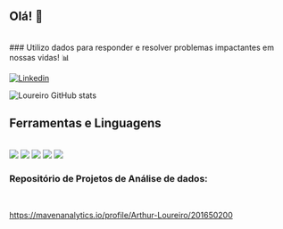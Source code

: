 ## Olá! 👋
<div style='display: inline_block'><br/>
</div>
### Utilizo dados para responder e resolver problemas impactantes em nossas vidas! 📊

[![Linkedin](https://img.shields.io/badge/LinkedIn-0077B5?style=for-the-badge&logo=linkedin&logoColor=white)](https://www.linkedin.com/in/loureiro09/)


![Loureiro GitHub stats](https://github-readme-stats.vercel.app/api?username=Loureiroa&show_icons=true&theme=dark)

## Ferramentas e Linguagens

<div style='display: inline_block'><br/>

 <img src='https://img.shields.io/badge/Microsoft_Excel-217346?style=for-the-badge&logo=microsoft-excel&logoColor=white'>
 <img src='https://img.shields.io/badge/Python-3776AB?style=for-the-badge&logo=python&logoColor=white'>
<img src='https://img.shields.io/badge/MySQL-00000F?style=for-the-badge&logo=mysql&logoColor=white'>
<img src='https://img.shields.io/badge/postgres-%23316192.svg?style=for-the-badge&logo=postgresql&logoColor=white)'>
<img src='https://img.shields.io/badge/snowflake-%2329B5E8.svg?style=for-the-badge&logo=snowflake&logoColor=white)'>
</div>


### Repositório de Projetos de Análise de dados: 

<div style='display: inline_block'><br/>
</div>

https://mavenanalytics.io/profile/Arthur-Loureiro/201650200

